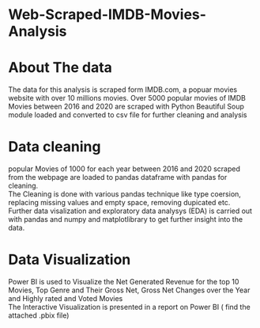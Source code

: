 # Web-Scraped-IMDB-Movies-Analysis

# About The data

The data for this analysis is scraped form IMDB.com, a popuar movies website with over 10 millions movies. 
Over 5000 popular movies of IMDB Movies between 2016 and 2020 are scraped with Python Beautiful Soup module loaded and converted to csv file for further cleaning and analysis

# Data cleaning
popular Movies of 1000 for each year between 2016 and 2020  scraped from the webpage are loaded to pandas dataframe with pandas for cleaning. <br>
The Cleaning is done with various pandas technique like type coersion, replacing missing values and empty space, removing dupicated etc. <br>
Further data visalization and exploratory data analysys (EDA) is carried out with pandas and numpy and matplotlibrary to get further insight into the data. 

# Data Visualization
Power BI is used to Visualize the Net Generated Revenue for the top 10 Movies, Top Genre and Their Gross Net, Gross Net Changes over the Year and Highly rated and Voted Movies<br>
The Interactive Visualization is presented in a report on Power BI ( find the attached .pbix file)
